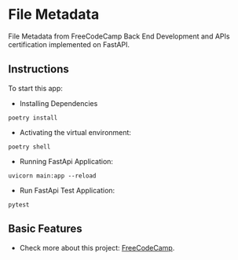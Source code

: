 # File Metadata

File Metadata from FreeCodeCamp Back End Development and APIs certification implemented on FastAPI.

## Instructions

To start this app:

- Installing Dependencies

```
poetry install
```

- Activating the virtual environment:

```
poetry shell
```

- Running FastApi Application:

```
uvicorn main:app --reload
```

- Run FastApi Test Application:

```
pytest
```

## Basic Features

- Check more about this project: [FreeCodeCamp](https://www.freecodecamp.org/learn/back-end-development-and-apis/back-end-development-and-apis-projects/file-metadata-microservice).
